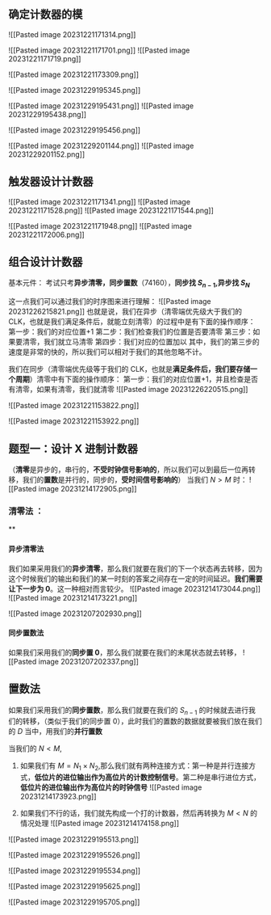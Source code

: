 ## 确定计数器的模
![[Pasted image 20231221171314.png]]

![[Pasted image 20231221171701.png]]
![[Pasted image 20231221171719.png]]


![[Pasted image 20231221173309.png]]

![[Pasted image 20231229195345.png]]


![[Pasted image 20231229195431.png]]
![[Pasted image 20231229195438.png]]


![[Pasted image 20231229195456.png]]

![[Pasted image 20231229201144.png]]
![[Pasted image 20231229201152.png]]


## 触发器设计计数器
![[Pasted image 20231221171341.png]]
![[Pasted image 20231221171528.png]]
![[Pasted image 20231221171544.png]]

![[Pasted image 20231221171948.png]]
![[Pasted image 20231221172006.png]]

## 组合设计计数器
基本元件：
考试只考**异步清零，同步置数**（74160），**同步找 $S_{n-1}$,异步找 $S_{N}$**

这一点我们可以通过我们的时序图来进行理解：
![[Pasted image 20231226215821.png]]
也就是说，我们在异步（清零端优先级大于我们的 CLK，也就是我们满足条件后，就能立刻清零）的过程中是有下面的操作顺序：
第一步：我们的对应位置+1
第二步：我们检查我们的位置是否要清零
第三步：如果要清零，我们就立马清零
第四步：我们对应的位置加以
其中，我们的第三步的速度是非常的快的，所以我们可以相对于我们的其他忽略不计。

我们在同步（清零端优先级等于我们的 CLK，也就是**满足条件后，我们要存储一个周期**）清零中有下面的操作顺序：
第一步：我们的对应位置+1，并且检查是否有清零，如果有清零，我们就清零
![[Pasted image 20231226220515.png]]


![[Pasted image 20231221153822.png]]

![[Pasted image 20231221153922.png]]


## 题型一：设计 X 进制计数器
（**清零**是异步的，串行的，**不受时钟信号影响的**，所以我们可以到最后一位再转移，我们的**置数**是并行的，同步的，**受时间信号影响的**）
当我们 $N>M$ 时：
![[Pasted image 20231214172905.png]]


### 清零法 ：
**

#### 异步清零法
我们如果采用我们的**异步清零**，那么我们就要在我们的下一个状态再去转移，因为这个时候我们的输出和我们的某一时刻的答案之间存在一定的时间延迟。**我们需要让下一步为 0**。这一种相对而言较少。
![[Pasted image 20231214173044.png]]
![[Pasted image 20231214173221.png]]

![[Pasted image 20231207202930.png]]

#### 同步置数法
如果我们采用我们的**同步置 0**，那么我们就要在我们的末尾状态就去转移，
![[Pasted image 20231207202337.png]]


## 置数法
如果我们采用我们的**同步置数**，那么我们就要在我们的 $S_{n-1}$ 的时候就去进行我们的转移，（类似于我们的同步置 0），此时我们的置数的数据就要被我们放在我们的 $D$ 当中，用我们的**并行置数**

当我们的 $N<M$,
1. 如果我们有 $M=N_{1}\times N_{2}$,那么我们就有两种连接方式：第一种是并行连接方式，**低位片的进位输出作为高位片的计数控制信号**。第二种是串行进位方式，**低位片的进位输出作为高位片的时钟信号**
![[Pasted image 20231214173923.png]]

2. 如果我们不行的话，我们就先构成一个打的计数器，然后再转换为 $M<N$ 的情况处理
![[Pasted image 20231214174158.png]]

![[Pasted image 20231229195513.png]]

![[Pasted image 20231229195526.png]]

![[Pasted image 20231229195534.png]]

![[Pasted image 20231229195625.png]]


![[Pasted image 20231229195705.png]]

